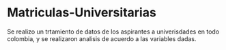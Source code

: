 # Matriculas-Universitarias

Se realizo un trtamiento de datos de los aspirantes a univerisdades en todo colombia, y se realizaron analisis de acuerdo a las variables dadas.
